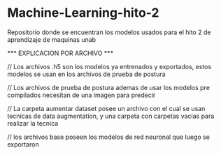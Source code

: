 # Machine-Learning-hito-2
Repositorio donde se encuentran los modelos usados para el hito 2 de aprendizaje de maquinas unab

*** EXPLICACION POR ARCHIVO ***

// Los archivos .h5 son los modelos ya entrenados y exportados, estos modelos se usan en los archivos de prueba de postura

// Los archivos de prueba de postura ademas de usar los modelos pre compilados necesitan de una imagen para predecir

// La carpeta aumentar dataset posee un archivo con el cual se usan tecnicas de data augmentation, y una carpeta con carpetas vacias para realizar la tecnica

// los archivos base poseen los modelos de red neuronal que luego se exportaron 
